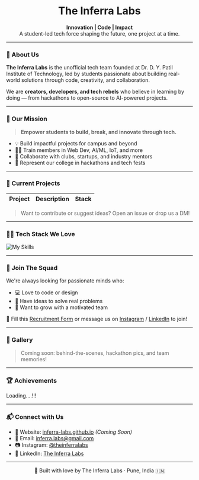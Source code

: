 <h1 align="center"> The Inferra Labs</h1>
<p align="center">
  <b>Innovation | Code | Impact</b> <br>
  A student-led tech force shaping the future, one project at a time.
</p>

---

### 🧠 About Us

**The Inferra Labs** is the unofficial tech team founded at Dr. D. Y. Patil Institute of Technology, led by students passionate about building real-world solutions through code, creativity, and collaboration.

We are **creators, developers, and tech rebels** who believe in learning by doing — from hackathons to open-source to AI-powered projects.

---

### 🎯 Our Mission

> **Empower students to build, break, and innovate through tech.**

- 💡 Build impactful projects for campus and beyond  
- 🧑‍💻 Train members in Web Dev, AI/ML, IoT, and more  
- 🤝 Collaborate with clubs, startups, and industry mentors  
- 🚀 Represent our college in hackathons and tech fests

---

### 💼 Current Projects

| Project | Description | Stack |
|--------|-------------|-------|


> Want to contribute or suggest ideas? Open an issue or drop us a DM!

---

### 🧑‍💻 Tech Stack We Love

![My Skills](https://skillicons.dev/icons?i=html,css,js,react,nextjs,nodejs,python,cpp,arduino,git,github,figma)

---

### 🧩 Join The Squad

We're always looking for passionate minds who:
- 💻 Love to code or design
- 🧠 Have ideas to solve real problems
- 💬 Want to grow with a motivated team

📩 Fill this [Recruitment Form](#) or message us on [Instagram](#) / [LinkedIn](#) to join!

---

### 📸 Gallery

> Coming soon: behind-the-scenes, hackathon pics, and team memories!

---

### 🏆 Achievements

Loading....!!!

---

### 📬 Connect with Us

- 🔗 Website: [inferra-labs.github.io](#) *(Coming Soon)*
- 📧 Email: inferra.labs@gmail.com
- 📷 Instagram: [@theinferralabs](#)
- 💼 LinkedIn: [The Inferra Labs](#)

---

<p align="center">🦾 Built with love by The Inferra Labs · Pune, India 🇮🇳</p>
